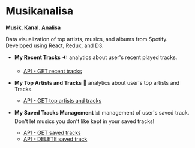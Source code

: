 # Musikanalisa

__Musik. Kanal. Analisa__

Data visualization of top artists, musics, and albums from Spotify. Developed using React, Redux, and D3.

- __My Recent Tracks__ 🔉
analytics about user's recent played tracks.
  - [API - GET recent tracks](https://developer.spotify.com/web-api/web-api-personalization-endpoints/get-recently-played/)

- __My Top Artists and Tracks__ 🎵
analytics about user's top artists and Tracks.
  - [API - GET top artists and tracks](https://developer.spotify.com/web-api/get-users-top-artists-and-tracks/)

- __My Saved Tracks Management__ 📊
management of user's saved track. Don't let musics you don't like kept in your saved tracks!
  - [API - GET saved tracks](https://developer.spotify.com/web-api/get-users-saved-tracks/)
  - [API - DELETE saved track](https://developer.spotify.com/web-api/remove-tracks-user/)
